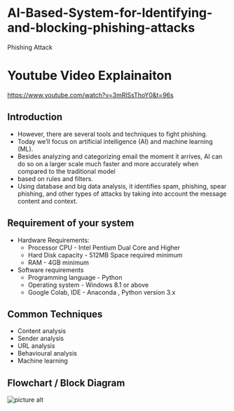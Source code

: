 # AI-Based-System-for-Identifying-and-blocking-phishing-attacks
Phishing Attack

# Youtube Video Explainaiton 
https://www.youtube.com/watch?v=3mRlSsThoY0&t=96s

## Introduction 
* However, there are several tools and techniques to fight phishing. 
* Today we’ll focus on artificial intelligence (AI) and machine learning (ML).
* Besides analyzing and categorizing email the moment it arrives, AI can do so on a larger scale much faster and more accurately when compared to the traditional model
* based on rules and filters.
* Using database and big data analysis, it identifies spam, phishing, spear phishing, and other types of attacks by taking into account the message content and context.

## Requirement of your system
* Hardware Requirements: 
  * Processor CPU - Intel Pentium Dual Core and Higher 
  * Hard Disk capacity - 512MB Space required minimum
  * RAM - 4GB minimum
* Software requirements
  * Programming language - Python 
  * Operating system - Windows 8.1 or above 
  * Google Colab, IDE - Anaconda , Python version 3.x


## Common Techniques
* Content analysis
* Sender analysis
* URL analysis
* Behavioural analysis
* Machine learning 

## Flowchart / Block Diagram
![picture alt](https://github.com/NeErAgOsRaNi/AI-Based-System-for-Identifying-and-blocking-phishing-attacks/blob/2f45415e7449c0c3b0256dd90853fbbc49ce091e/Flowchart_BlockDiagram/Img1.jpg/200x150)
